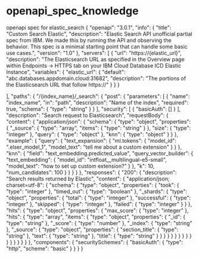 # openapi_spec_knowledge
openapi spec for elastic_search
{
  "openapi": "3.0.1",
  "info": {
    "title": "Custom Search Elastic",
    "description": "Elastic Search API unofficial partial spec from IBM.  We made this by running the API and observing the behavior. This spec is a minimal starting point that can handle some basic use cases.",
    "version": "1.0"
  },
  "servers": [
    {
      "url": "https://{elastic_url}",
      "description": "The Elasticsearch URL as specified in the Overview page within Endpoints -> HTTPS tab on your IBM Cloud Database ICD Elastic Instance",
      "variables": {
        "elastic_url": {
          "default": "abc.databases.appdomain.cloud:31682",
          "description": "The portions of the Elasticsearch URL that follow https://"
        }
      }
    }

  ],
  "paths": {
    "/{index_name}/_search": {
      "post": {
        "parameters": [
          {
            "name": "index_name",
            "in": "path",
            "description": "Name of the index",
            "required": true,
            "schema": {
              "type": "string"
            }
          }
        ],
        "security": [
          {
            "basicAuth": []
          }
        ],
        "description": "Search request to Elasticsearch",
        "requestBody": {
          "content": {
            "application/json": {
              "schema": {
                "type": "object",
                "properties": {
                  "_source": {
                    "type": "array",
                    "items": {
                      "type": "string"
                    }
                  },
                  "size": {
                    "type": "integer"
                  },
                  "query": {
                    "type": "object"
                  },
                  "knn": {
                    "type": "object"
                  }
                }
              },
              "example": {
                "query": {
                  "text_expansion": {
                    "ml.tokens": {
                      "model_id": ".elser_model_1",
                      "model_text": "tell me about a custom extension"
                    }
                  }
                },
                "knn": {
                  "field": "text_embedding.predicted_value",
                  "query_vector_builder": {
                    "text_embedding": {
                      "model_id": "intfloat__multilingual-e5-small",
                      "model_text": "how to set up custom extension?"
                    }
                  },
                  "k": 10,
                  "num_candidates": 100
                }
              }
            }
          }
        },
        "responses": {
          "200": {
            "description": "Search results returned by Elastic",
            "content": {
              "application/json; charset=utf-8": {
                "schema": {
                  "type": "object",
                  "properties": {
                    "took": {
                      "type": "integer"
                    },
                    "timed_out": {
                      "type": "boolean"
                    },
                    "_shards": {
                      "type": "object",
                      "properties": {
                        "total": {
                          "type": "integer"
                        },
                        "successful": {
                          "type": "integer"
                        },
                        "skipped": {
                          "type": "integer"
                        },
                        "failed": {
                          "type": "integer"
                        }
                      }
                    },
                    "hits": {
                      "type": "object",
                      "properties": {
                        "max_score": {
                          "type": "integer"
                        },
                        "hits": {
                          "type": "array",
                          "items": {
                            "type": "object",
                            "properties": {
                              "_id": {
                                "type": "string"
                              },
                              "_score": {
                                "type": "number"
                              },
                              "_index": {
                                "type": "string"
                              },
                              "_source": {
                                "type": "object",
                                "properties": {
                                  "section_title": {
                                    "type": "string"
                                  },
                                  "text": {
                                    "type": "string"
                                  },
                                  "title": {
                                    "type": "string"
                                  }
                                }
                              }
                            }
                          }
                        }
                      }
                    }
                  }
                }
              }
            }
          }
        }
      }
    }
  },
  "components": {
    "securitySchemes": {
      "basicAuth": {
        "type": "http",
        "scheme": "basic"
      }
    }
  }
}

